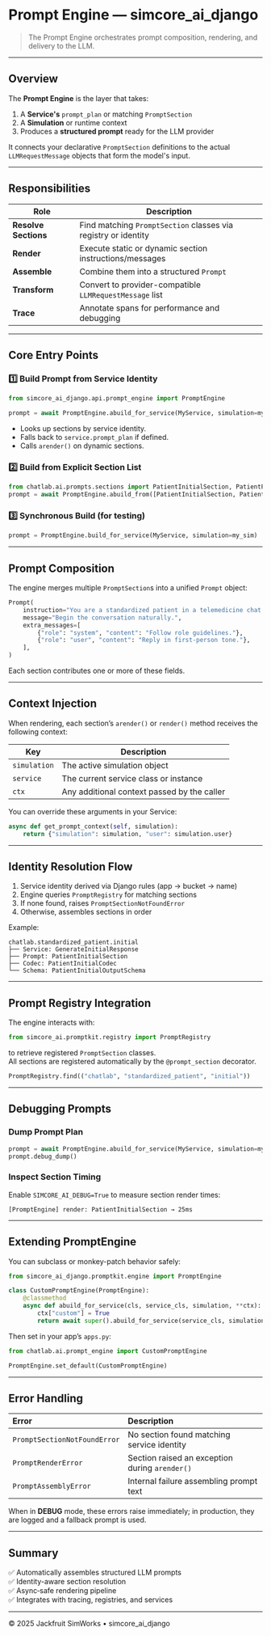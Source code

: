 # Prompt Engine — simcore_ai_django

> The Prompt Engine orchestrates prompt composition, rendering, and delivery to the LLM.

---

## Overview

The **Prompt Engine** is the layer that takes:
1. A **Service's** `prompt_plan` or matching `PromptSection`
2. A **Simulation** or runtime context
3. Produces a **structured prompt** ready for the LLM provider

It connects your declarative `PromptSection` definitions to the actual `LLMRequestMessage` objects
that form the model's input.

---

## Responsibilities

| Role | Description |
|------|--------------|
| **Resolve Sections** | Find matching `PromptSection` classes via registry or identity |
| **Render** | Execute static or dynamic section instructions/messages |
| **Assemble** | Combine them into a structured `Prompt` |
| **Transform** | Convert to provider-compatible `LLMRequestMessage` list |
| **Trace** | Annotate spans for performance and debugging |

---

## Core Entry Points

### 1️⃣ Build Prompt from Service Identity

```python
from simcore_ai_django.api.prompt_engine import PromptEngine

prompt = await PromptEngine.abuild_for_service(MyService, simulation=my_sim)
```

- Looks up sections by service identity.
- Falls back to `service.prompt_plan` if defined.
- Calls `arender()` on dynamic sections.

### 2️⃣ Build from Explicit Section List

```python
from chatlab.ai.prompts.sections import PatientInitialSection, PatientFollowupSection
prompt = await PromptEngine.abuild_from([PatientInitialSection, PatientFollowupSection], context={"simulation": my_sim})
```

### 3️⃣ Synchronous Build (for testing)

```python
prompt = PromptEngine.build_for_service(MyService, simulation=my_sim)
```

---

## Prompt Composition

The engine merges multiple `PromptSection`s into a unified `Prompt` object:

```python
Prompt(
    instruction="You are a standardized patient in a telemedicine chat.",
    message="Begin the conversation naturally.",
    extra_messages=[
        {"role": "system", "content": "Follow role guidelines."},
        {"role": "user", "content": "Reply in first-person tone."},
    ],
)
```

Each section contributes one or more of these fields.

---

## Context Injection

When rendering, each section’s `arender()` or `render()` method receives the following context:

| Key | Description |
|-----|--------------|
| `simulation` | The active simulation object |
| `service` | The current service class or instance |
| `ctx` | Any additional context passed by the caller |

You can override these arguments in your Service:

```python
async def get_prompt_context(self, simulation):
    return {"simulation": simulation, "user": simulation.user}
```

---

## Identity Resolution Flow

1. Service identity derived via Django rules (app → bucket → name)
2. Engine queries `PromptRegistry` for matching sections
3. If none found, raises `PromptSectionNotFoundError`
4. Otherwise, assembles sections in order

Example:
```
chatlab.standardized_patient.initial
├── Service: GenerateInitialResponse
├── Prompt: PatientInitialSection
├── Codec: PatientInitialCodec
└── Schema: PatientInitialOutputSchema
```

---

## Prompt Registry Integration

The engine interacts with:

```python
from simcore_ai.promptkit.registry import PromptRegistry
```

to retrieve registered `PromptSection` classes.  
All sections are registered automatically by the `@prompt_section` decorator.

```python
PromptRegistry.find(("chatlab", "standardized_patient", "initial"))
```

---

## Debugging Prompts

### Dump Prompt Plan

```python
prompt = await PromptEngine.abuild_for_service(MyService, simulation=my_sim)
prompt.debug_dump()
```

### Inspect Section Timing

Enable `SIMCORE_AI_DEBUG=True` to measure section render times:

```
[PromptEngine] render: PatientInitialSection → 25ms
```

---

## Extending PromptEngine

You can subclass or monkey-patch behavior safely:

```python
from simcore_ai_django.promptkit.engine import PromptEngine

class CustomPromptEngine(PromptEngine):
    @classmethod
    async def abuild_for_service(cls, service_cls, simulation, **ctx):
        ctx["custom"] = True
        return await super().abuild_for_service(service_cls, simulation, **ctx)
```

Then set in your app’s `apps.py`:

```python
from chatlab.ai.prompt_engine import CustomPromptEngine

PromptEngine.set_default(CustomPromptEngine)
```

---

## Error Handling

| Error | Description |
|:------|:-------------|
| `PromptSectionNotFoundError` | No section found matching service identity |
| `PromptRenderError` | Section raised an exception during `arender()` |
| `PromptAssemblyError` | Internal failure assembling prompt text |

When in **DEBUG** mode, these errors raise immediately; in production, they are logged and a fallback prompt is used.

---

## Summary

✅ Automatically assembles structured LLM prompts  
✅ Identity-aware section resolution  
✅ Async‑safe rendering pipeline  
✅ Integrates with tracing, registries, and services  

---

© 2025 Jackfruit SimWorks • simcore_ai_django
